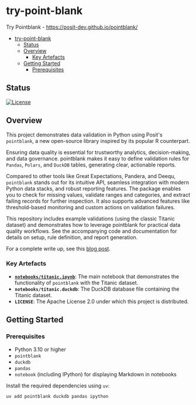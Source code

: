 # try-point-blank

Try Pointblank - https://posit-dev.github.io/pointblank/

- [try-point-blank](#try-point-blank)
  - [Status](#status)
  - [Overview](#overview)
    - [Key Artefacts](#key-artefacts)
  - [Getting Started](#getting-started)
    - [Prerequisites](#prerequisites)

## Status

[![License](https://img.shields.io/badge/license-Apache%202.0-blue.svg)](LICENSE)

## Overview

This project demonstrates data validation in Python using Posit's `pointblank`, a new open-source library inspired by its popular R counterpart.

Ensuring data quality is essential for trustworthy analytics, decision-making, and data governance. pointblank makes it easy to define validation rules for `Pandas`, `Polars`, and `DuckDB` tables, generating clear, actionable reports.

Compared to other tools like Great Expectations, Pandera, and Deequ, `pointblank` stands out for its intuitive API, seamless integration with modern Python data stacks, and robust reporting features. The package enables you to check for missing values, validate ranges and categories, and extract failing records for further inspection. It also supports advanced features like threshold-based monitoring and custom actions on validation failures.

This repository includes example validations (using the classic Titanic dataset) and demonstrates how to leverage pointblank for practical data quality workflows. See the accompanying code and documentation for details on setup, rule definition, and report generation.

For a complete write up, see this [blog post](https://www.databooth.com.au/posts/pointblank/).

### Key Artefacts

- **[`notebooks/titanic.ipynb`](notebooks/titanic.ipynb)**: The main notebook that demonstrates the functionality of `pointblank` with the Titanic dataset.
- **`notebooks/titanic.duckdb`**: The DuckDB database file containing the Titanic dataset.
- **`LICENSE`**: The Apache License 2.0 under which this project is distributed.

## Getting Started

### Prerequisites

- Python 3.10 or higher
- `pointblank`
- `duckdb`
- `pandas`
- `notebook` (including IPython) for displaying Markdown in notebooks

Install the required dependencies using `uv`:

```bash
uv add pointblank duckdb pandas ipython
```
